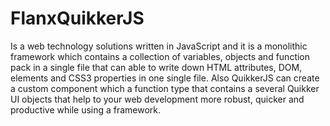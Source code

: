 # FlanxQuikkerJS

Is a web technology solutions written in JavaScript and it is a monolithic framework which contains a collection of variables, objects and function pack in a single file that can able to write down HTML attributes, DOM, elements and CSS3 properties in one single file. Also QuikkerJS can create a custom component which a function type that contains a several Quikker UI objects that help to your web development more robust, quicker and productive while using a framework.
